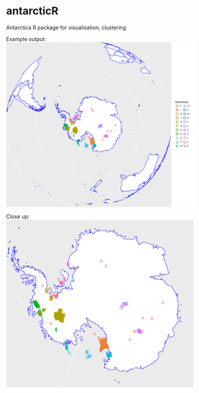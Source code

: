 # antarcticR
Antarctica R package for visualisation, clustering 

Example output:
![alt text](https://github.com/LukeBatten/antarcticR/blob/master/img/exampleOutput.png)

Close up:
![alt text](https://github.com/LukeBatten/antarcticR/blob/master/img/exampleContinent.png)
